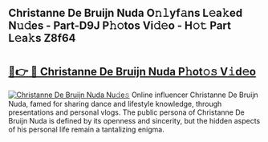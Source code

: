 ## Christanne De Bruijn Nuda O𝚗𝚕yf𝚊ns L𝚎a𝚔ed N𝚞𝚍es - Part-D9J P𝚑𝚘tos Vi𝚍𝚎o - H𝚘𝚝 Part L𝚎a𝚔s Z8f64

# <h2><a href="http://kfdnzxi.oniu.top/?m=Christanne+De+Bruijn+Nuda">🔗👉 🔴 Christanne De Bruijn Nuda P𝚑ot𝚘𝚜 V𝚒d𝚎o</a></h2>

[![Christanne De Bruijn Nuda Nu𝚍e𝚜](https://i.imgur.com/0qMVB7G.gif)](http://kfdnzxi.oniu.top/?m=Christanne+De+Bruijn+Nuda)
Online influencer Christanne De Bruijn Nuda, famed for sharing dance and lifestyle knowledge, through presentations and personal vlogs. The public persona of Christanne De Bruijn Nuda is defined by its openness and sincerity, but the hidden aspects of his personal life remain a tantalizing enigma.  
